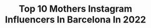 ---
title: Top 10 Mothers Instagram Influencers In Barcelona In 2022
description: >-
  Find top mothers Instagram influencers in Barcelona in 2022. Most popular hashtags: #barcelona #mother #portrait #love.
platform: Instagram
hits: 16
text_top: Analyze the most popular Instagram profiles on inBeat.
text_bottom: Our search engine has 16 Instagram influencers like this in Barcelona, Spain for you to work with.
profiles:
  - username: "norafonolla"
    fullname: >-
      NORA VARA
    bio: >-
      Mother Agency📍View Barcelona 🇪🇸 - Why Not Milan 🇮🇹 - Women Paris 🇫🇷 - Tess London 🇬🇧 - Silent NY 🇺🇸 Bdn 🏡 📩 norafonolla39@gmail.com
    location: "Spain"
    followers: 10214
    engagement: 683
    commentsToLikes: 0.026588
    id: ck5hsoqb1wy2p0i11j76zd9qi
    verified: false
    hashtags: "#airmax2090, #womensupportingwomen"
  - username: "barbora_dlaskova"
    fullname: >-
      Barbora Dlasková
    bio: >-
      Mother agency - Focus Model Management In Barcelona with @trendmodelsmgmt Marilyn Paris, Syndical, Established- London, Metro- Switzerland
    location: "Spain"
    followers: 6132
    engagement: 570
    commentsToLikes: 0.029583
    id: ck6tn7ajy99zw0j71h3x28otu
    verified: false
    hashtags: "#portrait, #body, #tbt, #home"
  - username: "goodgoodgorgeous"
    fullname: >-
      Haya Tetruashvili ✨ חיה 🇮🇱/🇬🇪
    bio: >-
      Mama to Shirel & Liel 📍DC/BARCELONA, Social Media Consultant/Content Creator Haya@goodgoodgorgeous.com
    location: "Spain"
    followers: 29052
    engagement: 155
    commentsToLikes: 0.072344
    id: ck8syiblwkwh50j784m48o88v
    verified: false
    hashtags: "#love, #itsagggthing, #costabrava, #motherdaughter"
  - username: "latxina"
    fullname: >-
      Monika Frias
    bio: >-
      Photographer, Videographer & Lover. Living in Barcelona and telling stories around the globe. Now Booking 2022 One half of @dos__santas
    location: "Spain"
    followers: 19799
    engagement: 399
    commentsToLikes: 0.065227
    id: ck5cehw30l1l60i11yciis1a7
    verified: false
    hashtags: "#weddingdressinspiration, #dossantas, #destinationweddingphotographer, #fashionphotography"
  - username: "claramas"
    fullname: >-
      Clara Mas
    bio: >-
      Model, mother and passionate about sport, 🤸‍♀️ nature and environment ♻️ 📍 Barcelona 👗 @sightmanagement 🇬🇧@lindenstaub 📲@tendenciastv
    location: "Spain"
    followers: 32639
    engagement: 188
    commentsToLikes: 0.048232
    id: ckf5rwck9e2cb0j23n4clco1h
    verified: true
    hashtags: "#oysho, #beactive, #nature, #style"
  - username: "topfoodbcn"
    fullname: >-
      Top food BCN ⭐️ Foodie
    bio: >-
      🙋🏻‍♂️ Soy Cristian | Periodista & foodie 📍Barcelona y alrd. 📩colaboraciones.topfoodbcn@gmail.com 👇🏻Tentando tu paladar con mis visitas gastronómicas
    location: "Spain"
    followers: 23473
    engagement: 386
    commentsToLikes: 0.643175
    id: ck6u9bwxqwniy0j7192wjxcry
    verified: false
    hashtags: "#foodphotography, #cheese, #chocolate, #giveaway"
  - username: "cluengoart"
    fullname: >-
      Cristina Luengo
    bio: >-
      🎨 Art & tutorials 📍Barcelona 📥 cristinaluengo@bushidotalent.com Shop ☺️⬇️
    location: "Spain"
    followers: 130513
    engagement: 848
    commentsToLikes: 0.011956
    id: ck15rjttg89uc0i19wx0wlpta
    verified: false
    hashtags: "#draw, #ink, #drawing, #illustration"
  - username: "eyesofthemoon"
    fullname: >-
      ANGIE ☾ family | motherhood
    bio: >-
      ⋆ Raising Ava & Olivia ⤿ Love | Lifestyle | Laughs ⋒ Fotos bonitas, maternidad real ⌲ Barcelona ✉︎ info.eyesofthemoon@gmail.com ➘ Freebies & more
    location: "Spain"
    followers: 49136
    engagement: 152
    commentsToLikes: 0.065772
    id: ck5qdvhu2xi8m0i115ledmqqr
    verified: false
    hashtags: "#theheartcaptured, #mixedkids, #momtogs, #mamasgirl"
  - username: "kiwibravo"
    fullname: >-
      🥝 Kiwi Bravo 🥝
    bio: >-
      We thrill people through objects, images and experiences. Barcelona, Madrid, anywhere.
    location: "Spain"
    followers: 18183
    engagement: 196
    commentsToLikes: 0.035408
    id: ck15q4hmf121q0i19bji7er5q
    verified: false
    hashtags: "#apocalypse, #stilllife, #photography, #red"
  - username: "cristinabrondo"
    fullname: >-
      Cristina Brondo
    bio: >-
      #Actriz 💖 Intento disfrutar de todos los momentos y mis #sueños son el motor de mi #vida 💖 DEJO LINK DE MI WEB DE PRODUCTOS DE BELLEZA ECOLÓGICOS! 💚
    location: "Spain"
    followers: 21187
    engagement: 272
    commentsToLikes: 0.039315
    id: ck55mkid046070i11txwkbwb5
    verified: false
    hashtags: "#confinamiento, #teatro, #home, #confinada"
---